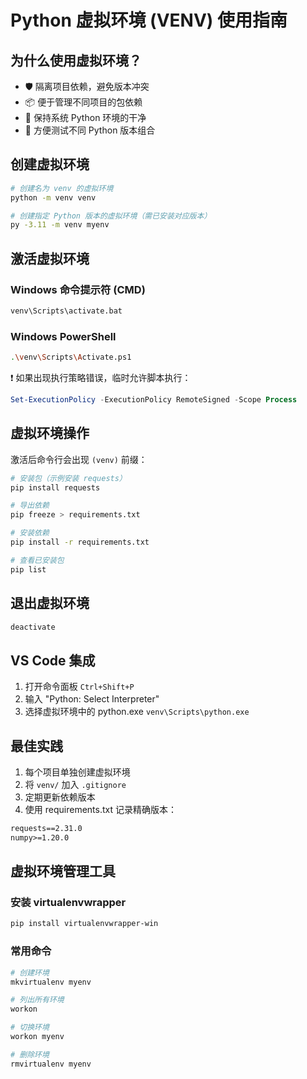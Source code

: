 # Python 虚拟环境 (VENV) 使用指南

## 为什么使用虚拟环境？
- 🛡️ 隔离项目依赖，避免版本冲突
- 📦 便于管理不同项目的包依赖
- 🧹 保持系统 Python 环境的干净
- 🔀 方便测试不同 Python 版本组合

## 创建虚拟环境
```bash
# 创建名为 venv 的虚拟环境
python -m venv venv

# 创建指定 Python 版本的虚拟环境（需已安装对应版本）
py -3.11 -m venv myenv
```

## 激活虚拟环境
### Windows 命令提示符 (CMD)
```bash
venv\Scripts\activate.bat
```

### Windows PowerShell
```bash
.\venv\Scripts\Activate.ps1
```
❗ 如果出现执行策略错误，临时允许脚本执行：
```powershell
Set-ExecutionPolicy -ExecutionPolicy RemoteSigned -Scope Process
```

## 虚拟环境操作
激活后命令行会出现 `(venv)` 前缀：
```bash
# 安装包（示例安装 requests）
pip install requests

# 导出依赖
pip freeze > requirements.txt

# 安装依赖
pip install -r requirements.txt

# 查看已安装包
pip list
```

## 退出虚拟环境
```bash
deactivate
```

## VS Code 集成
1. 打开命令面板 `Ctrl+Shift+P`
2. 输入 "Python: Select Interpreter"
3. 选择虚拟环境中的 python.exe
   `venv\Scripts\python.exe`

## 最佳实践
1. 每个项目单独创建虚拟环境
2. 将 `venv/` 加入 `.gitignore`
3. 定期更新依赖版本
4. 使用 requirements.txt 记录精确版本：
```txt
requests==2.31.0
numpy>=1.20.0
```

## 虚拟环境管理工具
### 安装 virtualenvwrapper
```bash
pip install virtualenvwrapper-win
```

### 常用命令
```bash
# 创建环境
mkvirtualenv myenv

# 列出所有环境
workon

# 切换环境 
workon myenv

# 删除环境
rmvirtualenv myenv
```